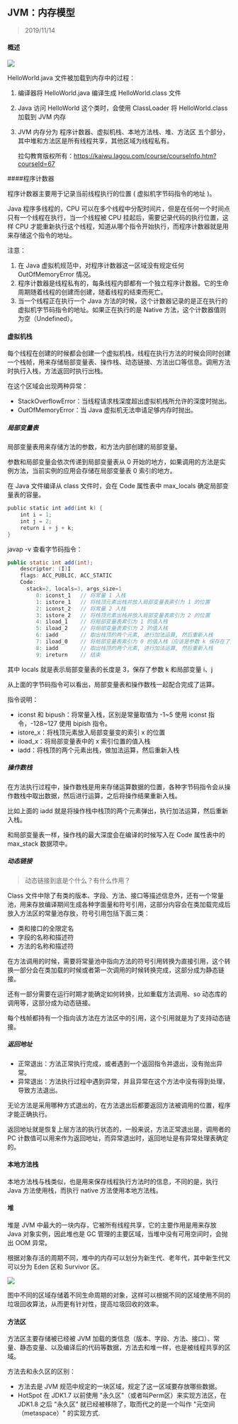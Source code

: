 ## JVM：内存模型

> 2019/11/14

#### 概述

![](../resource/image/Ciqah158SbeAQdCSAAEEJ1oi53Y731.png)

HelloWorld.java 文件被加载到内存中的过程：

1. 编译器将 HelloWorld.java 编译生成 HelloWorld.class 文件

2. Java 访问 HelloWorld 这个类时，会使用 ClassLoader 将 HelloWorld.class 加载到 JVM 内存

3. JVM 内存分为 程序计数器、虚拟机栈、本地方法栈、堆、方法区 五个部分，其中堆和方法区是所有线程共享，其他区域为线程私有。

   拉勾教育版权所有：https://kaiwu.lagou.com/course/courseInfo.htm?courseId=67

####程序计数器

程序计数器主要用于记录当前线程执行的位置 ( 虚拟机字节码指令的地址 )。

Java 程序多线程的，CPU 可以在多个线程中分配时间片，但是在任何一个时间点只有一个线程在执行，当一个线程被 CPU 挂起后，需要记录代码的执行位置，这样 CPU 才能重新执行这个线程，知道从哪个指令开始执行，而程序计数器就是用来存储这个指令的地址。

注意：

1. 在 Java 虚拟机规范中，对程序计数器这一区域没有规定任何 OutOfMemoryError 情况。
2. 程序计数器是线程私有的，每条线程内部都有一个独立程序计数器。它的生命周期随着线程的创建而创建，随着线程的结束而死亡。
3. 当一个线程正在执行一个 Java 方法的时候，这个计数器记录的是正在执行的虚拟机字节码指令的地址。如果正在执行的是 Native 方法，这个计数器值则为空（Undefined）。


#### 虚拟机栈

每个线程在创建的时候都会创建一个虚拟机栈，线程在执行方法的时候会同时创建一个栈帧，用来存储局部变量表、操作栈、动态链接、方法出口等信息。调用方法时执行入栈，方法返回时执行出栈。

在这个区域会出现两种异常：

- StackOverflowError：当线程请求栈深度超出虚拟机栈所允许的深度时抛出。
- OutOfMemoryError：当 Java 虚拟机无法申请足够内存时抛出。

##### 局部变量表

局部变量表用来存储方法的参数，和方法内部创建的局部变量。

参数和局部变量会依次传递到局部变量表从 0 开始的地方，如果调用的方法是实例方法，当前实例的应用会存储在局部变量表 0 索引的地方。

在 Java 文件编译从 class 文件时，会在 Code 属性表中 max_locals 确定局部变量表的容量。

```java
public static int add(int k) {
	int i = 1;
	int j = 2;
	return i + j + k;
}
```

javap -v 查看字节码指令：

```java
public static int add(int);
    descriptor: (I)I
    flags: ACC_PUBLIC, ACC_STATIC
    Code:
      stack=2, locals=3, args_size=1
         0: iconst_1   // 将常量 1 入栈
         1: istore_1   // 将栈顶元素出栈并放入局部变量表索引为 1 的位置
         2: iconst_2   // 将常量 2 入栈
         3: istore_2   // 将栈顶元素出栈并放入局部变量表索引为 2 的位置
         4: iload_1    // 将局部变量表索引为 1 的值入栈
         5: iload_2    // 将局部变量表索引为 2 的值入栈
         6: iadd       // 取出栈顶的两个元素, 进行加法运算, 然后重新入栈
         7: iload_0    // 将局部变量表索引为 0 的值入栈（应该是参数 k 保存在了局部变量表索引 1 的位置）
         8: iadd       // 取出栈顶的两个元素, 进行加法运算, 然后重新入栈
         9: ireturn    // 结束
```

其中 locals 就是表示局部变量表的长度是 3，保存了参数 k 和局部变量 i、j

从上面的字节码指令可以看出，局部变量表和操作数栈一起配合完成了运算。

指令说明：

- iconst 和 bipush：将常量入栈，区别是常量取值为 -1~5 使用 iconst 指令，-128~127 使用 bipish 指令。
- istore_x：将栈顶元素放入局部变量变的索引 x 的位置
- iload_x：将局部变量表中的 x 索引位置的值入栈
- iadd：将栈顶的两个元素出栈，做加法运算，然后重新入栈

##### 操作数栈

在方法执行过程中，操作数栈是用来存储运算数据的位置，各种字节码指令会从操作数栈中取出数据，然后进行运算，之后将操作结果重新入栈。

比如上面的 iadd 就是将操作栈中栈顶的两个元素弹出，执行加法运算，然后重新入栈。

和局部变量表一样，操作栈的最大深度会在编译的时候写入在 Code 属性表中的 max_stack 数据项中。

##### 动态链接

> 动态链接到底是个什么？有什么作用？

Class 文件中除了有类的版本、字段、方法、接口等描述信息外，还有一个常量池，用来存放编译期间生成各种字面量和符号引用，这部分内容会在类加载完成后放入方法区的常量池存放，符号引用包括下面三类：

- 类和接口的全限定名
- 字段的名称和描述符
- 方法的名称和描述符

在方法调用的时候，需要将常量池中指向方法的符号引用转换为直接引用，这个转换一部分会在类加载的时候或者第一次调用的时候转换完成，这部分成为静态链接。

还有一部分需要在运行时期才能确定如何转换，比如重载方法调用、so 动态库的调用等，这部分成为动态链接。

每个栈帧都持有一个指向该方法在方法区中的引用，这个引用就是为了支持动态链接。

##### 返回地址

- 正常退出：方法正常执行完成，或者遇到一个返回指令并退出，没有抛出异常。
- 异常退出：方法执行过程中遇到异常，并且异常在这个方法中没有得到处理，导致方法退出。

无论方法是采用哪种方式退出的，在方法退出后都要返回方法被调用的位置，程序才能正确执行。

返回地址就是恢复上层方法的执行状态的，一般来说，方法正常退出是，调用者的 PC 计数值可以用来作为返回地址，而异常退出时，返回地址是有异常处理表确定的。

#### 本地方法栈

本地方法栈与栈类似，也是用来保存线程执行方法时的信息，不同的是，执行 Java 方法使用栈，而执行 native 方法使用本地方法栈。

#### 堆

堆是 JVM 中最大的一块内存，它被所有线程共享，它的主要作用是用来存放 Java 对象实例，因此堆也是 GC 管理的主要区域，当堆中没有可用空间时，会抛出 OOM 异常。

根据对象存活的周期不同，堆中的内存可以划分为新生代、老年代，其中新生代又可以分为 Eden 区和 Survivor 区。

![](../resource/image/Cgq2xl57GDCAVkHYAABVMCBYUEE302.png)

图中不同的区域存储着不同生命周期的对象，这样可以根据不同的区域使用不同的垃圾回收算法，从而更有针对性，提高垃圾回收的效率。

#### 方法区

方法区主要存储被已经被 JVM 加载的类信息（版本、字段、方法、接口）、常量、静态变量、以及编译后的代码等数据，方法去和堆一样，也是被线程共享的区域。

方法去和永久区的区别：

- 方法去是 JVM 规范中规定的一块区域，规定了这一区域要存放哪些数据。
- HotSpot 在 JDK1.7 以前使用 "永久区"（或者叫Perm区）来实现方法区，在 JDK1.8 之后 "永久区" 就已经被移除了，取而代之的是一个叫作 "元空间（metaspace）" 的实现方式.
